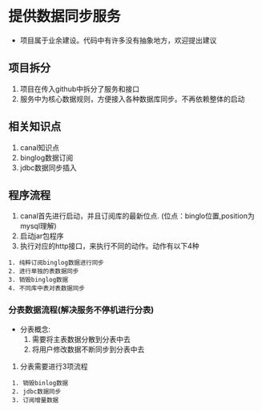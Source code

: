 # 提供数据同步服务

* 项目属于业余建设。代码中有许多没有抽象地方，欢迎提出建议

## 项目拆分

1. 项目在传入github中拆分了服务和接口
2. 服务中为核心数据规则，方便接入各种数据库同步。不再依赖整体的启动

## 相关知识点

1. canal知识点
1. binglog数据订阅
1. jdbc数据同步插入

## 程序流程

1. canal首先进行启动，并且订阅库的最新位点. (位点：binglo位置,position为mysql理解)
1. 启动jar包程序
1. 执行对应的http接口，来执行不同的动作。动作有以下4种
```
1. 纯粹订阅binglog数据进行同步
2. 进行单独的表数据同步
3. 销毁binglog数据
4. 不同库中表对表数据同步
```

### 分表数据流程(解决服务不停机进行分表)

* 分表概念: 
  1. 需要将主表数据分散到分表中去 
  1. 将用户修改数据不断同步到分表中去
  
1. 分表需要进行3项流程
```
 1. 销毁binlog数据
 2. jdbc数据同步
 3. 订阅增量数据
```

